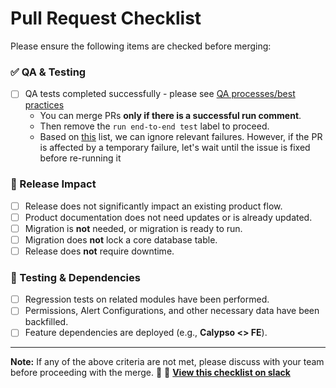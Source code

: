 # Pull Request Checklist

Please ensure the following items are checked before merging:

### ✅ QA & Testing
- [ ] QA tests completed successfully - please see [QA processes/best practices](https://seafairworkspace.slack.com/docs/T011CB745ST/F07QHLD923A?focus_section_id=temp:C:SKAe5f69682764d4359a92217de3)
  - You can merge PRs **only if there is a successful run comment**.
  - Then remove the `run end-to-end test` label to proceed.
  - Based on [this](https://docs.google.com/spreadsheets/d/13C0u7rLBU3vmrjQ81lUOnAF8JQJmLdQlxZ5tFSD6pPw/edit?gid=0#gid=0) list, we can ignore relevant failures. However, if the PR is affected by a temporary failure, let's wait until the issue is fixed before re-running it

### 🚀 Release Impact
- [ ] Release does not significantly impact an existing product flow.
- [ ] Product documentation does not need updates or is already updated.
- [ ] Migration is **not** needed, or migration is ready to run.
- [ ] Migration does **not** lock a core database table.
- [ ] Release does **not** require downtime.

### 🔄 Testing & Dependencies
- [ ] Regression tests on related modules have been performed.
- [ ] Permissions, Alert Configurations, and other necessary data have been backfilled.
- [ ] Feature dependencies are deployed (e.g., **Calypso <> FE**).

---

**Note:** If any of the above criteria are not met, please discuss with your team before proceeding with the merge. 🚦
📌 **[View this checklist on slack](https://seafairworkspace.slack.com/docs/T011CB745ST/F07QHLD923A)**  